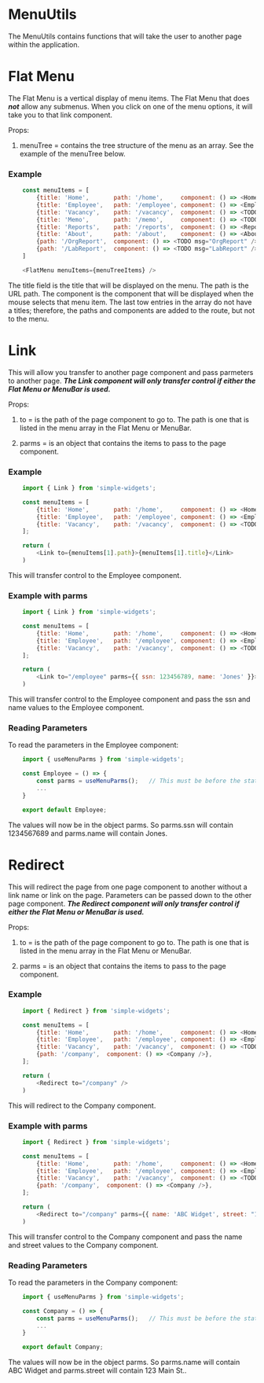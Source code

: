 # MenuUtils

The MenuUtils contains functions that will take the user to another page within the application.

# Flat Menu

The Flat Menu is a vertical display of menu items.  The Flat Menu that does ***not*** allow any submenus.  When you click on one of the menu options, it will take you to that link component.

Props:

1.  menuTree = contains the tree structure of the menu as an array.  See the example of the menuTree below.

### Example

```js
    const menuItems = [
        {title: 'Home',       path: '/home',     component: () => <Home />},
        {title: 'Employee',   path: '/employee', component: () => <Employee />},
        {title: 'Vacancy',    path: '/vacancy',  component: () => <TODO msg="Vacancy" />},
        {title: 'Memo',       path: '/memo',     component: () => <TODO msg="Memo" />},
        {title: 'Reports',    path: '/reports',  component: () => <Reports />},
        {title: 'About',      path: '/about',    component: () => <About />},
        {path: '/OrgReport',  component: () => <TODO msg="OrgReport" />},
        {path: '/LabReport',  component: () => <TODO msg="LabReport" />}
    ]

    <FlatMenu menuItems={menuTreeItems} />
```

The title field is the title that will be displayed on the menu.  The path is the URL path.  The component is the component that will be displayed when the mouse selects that menu item.    The last tow entries in the array do not have a titles; therefore, the paths and components are added to the route, but not to the menu.

# Link

This will allow you transfer to another page component and pass parmeters to another page.  ***The Link component will only transfer control if either the Flat Menu or MenuBar is used.***

Props:

1.  to = is the path of the page component to go to.  The path is one that is listed in the menu array in the Flat Menu or MenuBar.

2.  parms = is an object that contains the items to pass to the page component.

### Example
```js
    import { Link } from 'simple-widgets';

    const menuItems = [
        {title: 'Home',       path: '/home',     component: () => <Home />},
        {title: 'Employee',   path: '/employee', component: () => <Employee />},
        {title: 'Vacancy',    path: '/vacancy',  component: () => <TODO msg="Vacancy" />},
    ];

    return (
        <Link to={menuItems[1].path}>{menuItems[1].title}</Link>
    )
```

This will transfer control to the Employee component.

### Example with parms

```js
    import { Link } from 'simple-widgets';

    const menuItems = [
        {title: 'Home',       path: '/home',     component: () => <Home />},
        {title: 'Employee',   path: '/employee', component: () => <Employee />},
        {title: 'Vacancy',    path: '/vacancy',  component: () => <TODO msg="Vacancy" />},
    ];

    return (
        <Link to="/employee" parms={{ ssn: 123456789, name: 'Jones' }}>Employee</Link>
    )
```

This will transfer control to the Employee component and pass the ssn and name values to the Employee component.

### Reading Parameters

To read the parameters in the Employee component:

```js
    import { useMenuParms } from 'simple-widgets';

    const Employee = () => {
        const parms = useMenuParms();   // This must be before the state variables
        ...
    }

    export default Employee;
```

The values will now be in the object parms.  So parms.ssn will contain 1234567689 and parms.name will contain Jones.

# Redirect

This will redirect the page from one page component to another without a link name or link on the page.  Parameters can be passed down to the other page component.  ***The Redirect component will only transfer control if either the Flat Menu or MenuBar is used.***

Props:

1.  to = is the path of the page component to go to.  The path is one that is listed in the menu array in the Flat Menu or MenuBar.

2.  parms = is an object that contains the items to pass to the page component.

### Example
```js
    import { Redirect } from 'simple-widgets';

    const menuItems = [
        {title: 'Home',       path: '/home',     component: () => <Home />},
        {title: 'Employee',   path: '/employee', component: () => <Employee />},
        {title: 'Vacancy',    path: '/vacancy',  component: () => <TODO msg="Vacancy" />},
        {path: '/company',  component: () => <Company />},
    ];

    return (
        <Redirect to="/company" />
    )
```

This will redirect to the Company component.

### Example with parms

```js
    import { Redirect } from 'simple-widgets';

    const menuItems = [
        {title: 'Home',       path: '/home',     component: () => <Home />},
        {title: 'Employee',   path: '/employee', component: () => <Employee />},
        {title: 'Vacancy',    path: '/vacancy',  component: () => <TODO msg="Vacancy" />},
        {path: '/company',  component: () => <Company />},
    ];

    return (
        <Redirect to="/company" parms={{ name: 'ABC Widget', street: "123 Main St" }} />
    )
```

This will transfer control to the Company component and pass the name and street values to the Company component.

### Reading Parameters

To read the parameters in the Company component:

```js
    import { useMenuParms } from 'simple-widgets';

    const Company = () => {
        const parms = useMenuParms();   // This must be before the state variables
        ...
    }

    export default Company;
```

The values will now be in the object parms.  So parms.name will contain ABC Widget and parms.street will contain 123 Main St..


